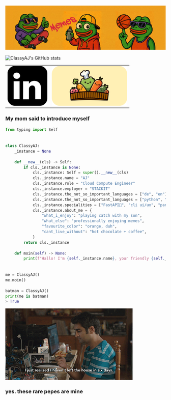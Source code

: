 ![MasterHead](images/github_banner.jpeg)

![ClassyAJ's GitHub stats](https://github-readme-stats-opal-one-45.vercel.app/api?username=ClassyAJ&show_icons=true&theme=transparent)

<table>
  <tr>
    <td align="center">
      <a href="https://www.linkedin.com/in/aaron-joshua-beglau-100483276/">
        <img src="images/linkedin_logo.png" alt="Linkedin: Aaron Joshua Beglau" width="125" height="125">
      </a>
    </td>
    <td align="center">
      <a href="https://vegpur.de/">
        <img src="images/vegpur_site.png" alt="Vegpur Website" width="237" height="125">
      </a>
    </td>
  </tr>
</table>

### My mom said to introduce myself

```python
from typing import Self


class ClassyAJ:
    _instance = None

    def __new__(cls) -> Self:
        if cls._instance is None:
            cls._instance: Self = super().__new__(cls)
            cls._instance.name = "AJ"
            cls._instance.role = "Cloud Compute Engineer"
            cls._instance.employer = "STACKIT"
            cls._instance.the_not_so_important_languages = ["de", "en"]
            cls._instance.the_not_so_important_languages = ["python", "typescript"]
            cls._instance.specialities = ["FastAPI🧡", "cli ui/ux", "pandas", "design patterns", "backend"]
            cls._instance.about_me = {
                "what_i_enjoy": "playing catch with my son",
                "what_else": "professionally enjoying memes",
                "favourite_color": "orange, duh",
                "cant_live_without": "hot chocolate + coffee",
            }
        return cls._instance

    def moin(self) -> None:
        print(f"Hallo! I'm {self._instance.name}, your friendly {self._instance.role}.")


me = ClassyAJ()
me.moin()

batman = ClassyAJ()
print(me is batman)
> True
```

![whatamidoing](images/whatamidoing.gif)

### yes. these rare pepes are mine
